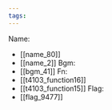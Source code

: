 ```yaml
---
tags:
---
```

Name:
- [[name_80]]
- [[name_2]]
Bgm:
- [[bgm_41]]
Fn:
- [[t4103_function16]]
- [[t4103_function15]]
Flag:
- [[flag_9477]]
